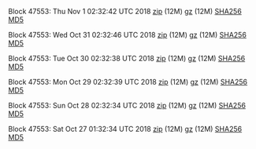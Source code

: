 Block 47553: Thu Nov  1 02:32:42 UTC 2018 [zip](https://files.01coin.io/testnet/2018-11-01/bootstrap.dat.zip) (12M) [gz](https://files.01coin.io/testnet/2018-11-01/bootstrap.dat.tar.gz) (12M) [SHA256](https://files.01coin.io/testnet/2018-11-01/sha256.txt) [MD5](https://files.01coin.io/testnet/2018-11-01/md5.txt)

Block 47553: Wed Oct 31 02:32:46 UTC 2018 [zip](https://files.01coin.io/testnet/2018-10-31/bootstrap.dat.zip) (12M) [gz](https://files.01coin.io/testnet/2018-10-31/bootstrap.dat.tar.gz) (12M) [SHA256](https://files.01coin.io/testnet/2018-10-31/sha256.txt) [MD5](https://files.01coin.io/testnet/2018-10-31/md5.txt)

Block 47553: Tue Oct 30 02:32:38 UTC 2018 [zip](https://files.01coin.io/testnet/2018-10-30/bootstrap.dat.zip) (12M) [gz](https://files.01coin.io/testnet/2018-10-30/bootstrap.dat.tar.gz) (12M) [SHA256](https://files.01coin.io/testnet/2018-10-30/sha256.txt) [MD5](https://files.01coin.io/testnet/2018-10-30/md5.txt)

Block 47553: Mon Oct 29 02:32:39 UTC 2018 [zip](https://files.01coin.io/testnet/2018-10-29/bootstrap.dat.zip) (12M) [gz](https://files.01coin.io/testnet/2018-10-29/bootstrap.dat.tar.gz) (12M) [SHA256](https://files.01coin.io/testnet/2018-10-29/sha256.txt) [MD5](https://files.01coin.io/testnet/2018-10-29/md5.txt)

Block 47553: Sun Oct 28 02:32:34 UTC 2018 [zip](https://files.01coin.io/testnet/2018-10-28/bootstrap.dat.zip) (12M) [gz](https://files.01coin.io/testnet/2018-10-28/bootstrap.dat.tar.gz) (12M) [SHA256](https://files.01coin.io/testnet/2018-10-28/sha256.txt) [MD5](https://files.01coin.io/testnet/2018-10-28/md5.txt)

Block 47553: Sat Oct 27 01:32:34 UTC 2018 [zip](https://files.01coin.io/testnet/2018-10-27/bootstrap.dat.zip) (12M) [gz](https://files.01coin.io/testnet/2018-10-27/bootstrap.dat.tar.gz) (12M) [SHA256](https://files.01coin.io/testnet/2018-10-27/sha256.txt) [MD5](https://files.01coin.io/testnet/2018-10-27/md5.txt)
